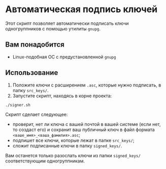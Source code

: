 # Автоматическая подпись ключей
Этот скрипт позволяет автоматически подписать ключи одногруппников с помощью утилиты `gnupg`.

## Вам понадобится
- Linux-подобная ОС с предустановленной `gnupg`

## Использование
1. Положите ключи с расширением `.asc`, которые нужно подписать, в папку `src_keys/`.
2. Запустите скрипт, находясь в корне проекта:
```shell
./signer.sh
```

Скрипт сделает следующее:
- проверит, нет ли ключа с вашей почтой в вашей системе (если нет, то создаст его) и сохранит ваш публичный ключ в файл формата `<ваше_имя>_<ваша_фамилия>.asc`;
- подпишет все ключи, которые лежат в папке `src_keys/`;
- сложит подписанные ключи в папку `signed_keys/`.

Вам останется только разослать ключи из папки `signed_keys/` соответствующим одногруппникам.
